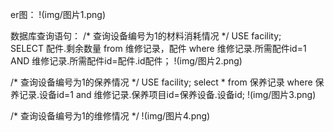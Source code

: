 er图：
!(img/图片1.png)


数据库查询语句：
/*
查询设备编号为1的材料消耗情况
*/
USE facility;
SELECT 配件.剩余数量
from 维修记录，配件
where 维修记录.所需配件id=1 AND 维修记录.所需配件id=配件.id配件；
!(img/图片2.png)


/*
查询设备编号为1的保养情况
*/
USE facility;
select *
from 保养记录
where 保养记录.设备id=1 and 维修记录.保养项目id=保养设备.设备id;
!(img/图片3.png)


/*
查询设备编号为1的维修情况
*/
!(img/图片4.png)
